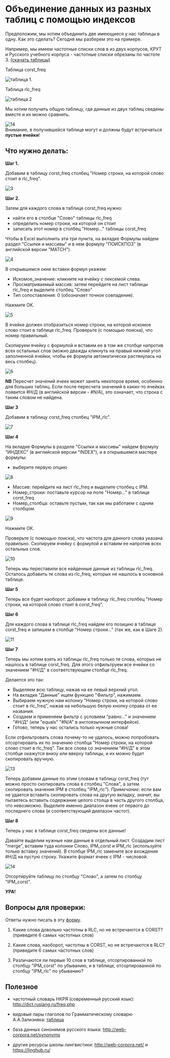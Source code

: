 # Объединение данных из разных таблиц с помощью индексов

Предположим, мы хотим объединить две имеющиеся у нас таблицы в одну. Как это сделать? Сегодня мы разберем это на примере.

Например, мы имеем частотные списки слов в из двух корпусов, КРУТ и Русского учебного корпуса - частотные списки обрезаны по частоте 3. [(скачать таблицы)](https://github.com/ElizavetaKuzmenko/Programming-and-computer-instruments/blob/master/%D0%9C%D0%B0%D1%82%D0%B5%D1%80%D0%B8%D0%B0%D0%BB%D1%8B%20%D0%BB%D0%B5%D0%BA%D1%86%D0%B8%D0%B9%20%D0%B8%20%D1%81%D0%B5%D0%BC%D0%B8%D0%BD%D0%B0%D1%80%D0%BE%D0%B2/corpus_freq.xlsx) 

Таблица corst_freq 

![таблица 1](https://github.com/ElizavetaKuzmenko/Programming-and-computer-instruments/blob/master/images/1.png). 

Таблица rlc_freq

![таблица 2](https://github.com/ElizavetaKuzmenko/Programming-and-computer-instruments/blob/master/images/2.png)


Мы хотим получить общую таблицу, где данные из двух таблиц сведены вместе и их можно сравнить.

![14](https://github.com/ElizavetaKuzmenko/Programming-and-computer-instruments/blob/master/images/14.png)    
Внимание, в получившейся таблице могут и должны будут встречаться **пустые ячейки**!

## Что нужно делать:
**Шаг 1.**

Добавим в таблицу corst_freq столбец "Номер строки, на которой слово стоит в rlc_freq". 

![3](https://github.com/ElizavetaKuzmenko/Programming-and-computer-instruments/blob/master/images/3.png)

**Шаг 2.**

Затем для каждого слова в таблице corst_freq нужно:
  * найти его в столбце "Слово" таблицы rlc_freq
  * определить номер строки, на которой он стоит
  * записать этот номер в столбец "Номер..." таблицы corst_freq

Чтобы в Excel выполнить эти три пункта, на вкладке Формулы найдем раздел "Ссылки и массивы" и в нем формулу "ПОИСКПОЗ" (в английской версии "MATCH"). 

![4](https://github.com/ElizavetaKuzmenko/Programming-and-computer-instruments/blob/master/images/4.png)

В открывшемся окне вставки формул укажем:
  * Искомое_значение: кликните на ячейку с лексемой слева.
  * Просматриваемый массив: затем перейдите на лист таблицы rlc_freq и выделите столбец "Слово"
  * Тип сопоставления: 0 (обозначает точное совпадение).

Нажмите OK.

![5](https://github.com/ElizavetaKuzmenko/Programming-and-computer-instruments/blob/master/images/5.png)

В ячейке должен отобразиться номер строки, на которой искомое слово стоит в таблице rlc_freq. Проверьте (с помощью поиска), что номер правильный.

Скопируем ячейку с формулой и вставим ее в том же столбце напротив всех остальных слов (можно дважды кликнуть на правый нижний угол заполненной ячейки, чтобы ее формула автоматически растянулась на весь столбец). 

![6](https://github.com/ElizavetaKuzmenko/Programming-and-computer-instruments/blob/master/images/6.png)

**NB** Пересчет значений ячеек может занять некоторое время, особенно для больших таблиц.
Если после пересчета значений в каких-то ячейках появится #Н/Д (в английской версии - #N/A), это означает, что строка с таким словом не найдена.

**Шаг 3**

Добавим в таблицу corst_freq столбец "IPM_rlc". 

![7](https://github.com/ElizavetaKuzmenko/Programming-and-computer-instruments/blob/master/images/7.png)

**Шаг 4**

На вкладке Формулы в разделе "Ссылки и массивы" найдем формулу "ИНДЕКС" (в английской версии "INDEX"), и в открывшемся мастере формулы:
   * выберите первую опцию

![8](https://github.com/ElizavetaKuzmenko/Programming-and-computer-instruments/blob/master/images/8.png)

   * Массив: перейдите на лист rlc_freq и выделите столбец с IPM.
   * Номер_строки: поставьте курсор на поле "Номер..." в таблице corst_freq
   * Номер_столбца: оставьте пустым, так как мы работаем с одним столбцом.

![9](https://github.com/ElizavetaKuzmenko/Programming-and-computer-instruments/blob/master/images/9.png)

Нажмите ОК.

Проверьте (с помощью поиска), что частота для данного слова указана правильно.
Скопируем ячейку с формулой и вставим ее напротив всех остальных слов.

![10](https://github.com/ElizavetaKuzmenko/Programming-and-computer-instruments/blob/master/images/10.png)

Теперь мы переставили все найденные данные из таблицы rlc_freq. Осталось добавить те слова из rlc_freq, которых не нашлось в основной таблице.

**Шаг 5**

Теперь все будет наоборот: добавим в таблицу rlc_freq столбец "Номер строки, на которой слово стоит в corst_freq".

**Шаг 6**

Для каждого слова в таблице rlc_freq найдем его позицию в таблице corst_freq и запишем в столбце "Номер строки..." (так же, как в Шаге 2).

![11](https://github.com/ElizavetaKuzmenko/Programming-and-computer-instruments/blob/master/images/11.png)

**Шаг 7**

Теперь мы хотим взять из таблицы rlc_freq только те слова, которых не нашлось в таблице corst_freq. 
Для этого отфильтруем все ячейки со значением "#Н/Д" в соответствующем столбце rlc_freq.

Делается это так:

  * Выделяем всю таблицу, нажав на ее левый верхний угол.
  * На вкладке "Данные" ищем функцию "Фильтр", нажимаем.
  * Выбираем нужную нам колонку "Номер строки, на которой слово стоит в rlc_freq", нажав на небольшую белую кнопку справа от ее названия.
  * Создаем и применяем фильтр с условием "равно..." и значением "#Н/Д" (или "equals" "#N/A" в англоязычном интерфейсе).
  * Готово, теперь у нас остались только нужные слова!
 
Если отфильтровать слова почему-то не удалось, можно попробовать отсортировать их по значению столбца "Номер строки, на которой слово стоит в rlc_freq". Так все слова со значением "#Н/Д" в этом столбце окажутся внизу или вверху таблицы, и их можно будет скопировать вручную.
  
![13](https://github.com/ElizavetaKuzmenko/Programming-and-computer-instruments/blob/master/images/13.png)

Теперь добавим данные по этим словам в таблицу corst_freq (тут можно просто скопировать слова в столбец "Слова", а затем скопировать значения IPM в столбец "IPM_rlc").
_Примечание_: если вам не удается вставить скопировать слова на другую вкладку, значит, вы пытаетесь вставить содержание целого столца в часть другого столбца, что невозможно. Выделите именно диапазон ячеек от первого до последнего слова (и соответствующий диапазон частот).

**Шаг 8** 

Теперь у нас в таблице corst_freq сведены все данные! 

Давайте выделим нужные нам данные в отдельный лист. Создадим лист "merge", вставим туда колонки Слово, IPM_corst и IPM_rlc (используйте только вставку значений). В столбце IPM_rlc замените все вхождения #Н/Д на пустую строку. Укажите формат ячеек с IPM - числовой.

![14](https://github.com/ElizavetaKuzmenko/Programming-and-computer-instruments/blob/master/images/14.png) 

Отсортируйте таблицу по столбцу "Слово", а затем по столбцу "IPM_corst".

**УРА!**

## Вопросы для проверки:
Ответы нужно писать в эту [форму](https://goo.gl/forms/rMQnG7v8mY6hmLtr2). 

1) Какие слова довольно частотны в RLC, но не встречаются в CORST? (приведите 6 самых частотных слов)

2) Какие слова, наоборот, частотны в CORST, но не встречаются в RLC? (приведите 6 самых частотных слов)

3) Различаются ли первые 10 слов в таблице, отсортированной по столбцу "IPM_corst" по убыванию, и в таблице, отсортированной по столбцу "IPM_rlc" по убыванию?

## Полезное

* частотный словарь НКРЯ (современный русский язык): http://dict.ruslang.ru/freq.php 

* видовые пары глаголов по Грамматическому словарю А.А.Зализняка: [таблица](https://github.com/pykili/pykili.github.io/blob/master/_docs/lingdata/AspectualPairZalizniak.xls) 

* база данных синонимов русского языка: http://web-corpora.net/synonyms

* другие ресурсы школы лингвистики: http://web-corpora.net/ и https://linghub.ru/
